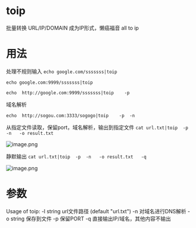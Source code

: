 # toip
批量转换 URL/IP/DOMAIN 成为IP形式，懒癌福音 all to ip

# 用法
处理不规则输入
`echo google.com/sssssss|toip`

`echo google.com:9999/sssssss|toip`

`echo  http://google.com:9999/sssssss|toip    -p`

域名解析

`echo  http://sogou.com:3333/sogogo|toip    -p  -n`


从指定文件读取，保留port，域名解析，输出到指定文件
`cat url.txt|toip  -p  -n   -o result.txt`

![image.png](https://note.youdao.com/yws/res/34761/WEBRESOURCEc18097a1f1f4ecc75931db66e7105b86)


静默输出
`cat url.txt|toip  -p  -n   -o result.txt   -q`

![image.png](https://note.youdao.com/yws/res/34766/WEBRESOURCEb7ce4b1434a2af96200d462adb87a651)

# 参数
Usage of toip:
  -l string
        url文件路径 (default "url.txt")
  -n    对域名进行DNS解析
  -o string
        保存到文件
  -p    保留PORT
  -q    直接输出IP/域名，其他内容不输出

